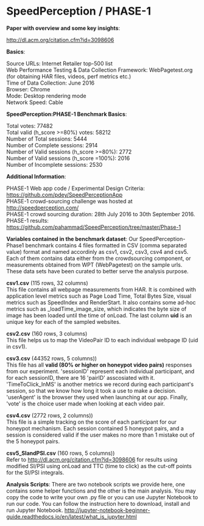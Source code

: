 # SpeedPerception / PHASE-1

<b>Paper with overview and some key insights</b>:

http://dl.acm.org/citation.cfm?id=3098606

<b>Basics</b>:

Source URLs: Internet Retailer top-500 list <br>
Web Performance Testing & Data Collection Framework: WebPagetest.org (for obtaining HAR files, videos, perf metrics etc.) <br>
Time of Data Collection: June 2016 <br>
Browser: Chrome <br>
Mode: Desktop rendering mode <br>
Network Speed: Cable <br>

<b>SpeedPerception:PHASE-1 Benchmark Basics</b>:

Total votes: 77482 <br>
Total valid (h_score >=80%) votes: 58212 <br> 
Number of Total sessions: 5444 <br>
Number of Complete sessions: 2914 <br>
Number of Valid sessions (h_score >=80%): 2772 <br>
Number of Valid sessions (h_score =100%): 2016 <br>
Number of Incomplete sessions: 2530 <br>

<b>Additional Information</b>:

PHASE-1 Web app code / Experimental Design Criteria: https://github.com/pdey/SpeedPerceptionApp <br>
PHASE-1 crowd-sourcing challenge was hosted at http://speedperception.com/ <br>
PHASE-1 crowd sourcing duration: 28th July 2016 to 30th September 2016. <br>
PHASE-1 results: https://github.com/pahammad/SpeedPerception/tree/master/Phase-1 <br>

<b>Variables contained in the benchmark dataset</b>:
Our SpeedPerception-Phase1 benchmark contains 4 files formatted in CSV (comma separated value) format and named accordinly as csv1, csv2, csv3, csv4 and csv5. Each of them contains data either from the crowdsourcing component, or measurements obtained from WPT (WebPagetest) on the sample urls. These data sets have been curated to better serve the analysis purpose. <br>

<b>csv1.csv</b> (115 rows, 32 columns) <br>
This file contains all webpage measurements from HAR. It is combined with application level metrics such as Page Load Time, Total Bytes Size, visual metrics such as SpeedIndex and RenderStart. It also contains some ad-hoc metrics such as _loadTime_image_size, which indicates the byte size of image has been loaded until the time of onLoad. The last column <b>uid</b> is an unique key for each of the sampled websites. 

<b>csv2.csv</b> (160 rows, 3 columns) <br>
This file helps us to map the VideoPair ID to each individual webpage ID (uid in csv1). 

<b>csv3.csv</b> (44352 rows, 5 columns)) <br>
This file has all <b>valid (80% or higher on honeypot video pairs)</b> responses from our experiment. 'sessionID' represent each individual participant, and for each sessionID, there are 16 'pairID' asscosiated with it. 'TimeToClick_InMS' is another metrics we record during each participant's session, so that we know how long it took a use to make a decision. 'userAgent' is the browser they used when launching at our app. Finally, 'vote' is the choice user made when looking at each video pair. 

<b>csv4.csv</b> (2772 rows, 2 columns)) <br>
This file is a simple tracking on the score of each participant for our honeypot mechanism. Each session contained 5 honeypot pairs, and a session is considered valid if the user makes no more than 1 mistake out of the 5 honeypot pairs.

<b>csv5_SIandPSI.csv</b> (160 rows, 5 columns)) <br>
Refer to http://dl.acm.org/citation.cfm?id=3098606 for results using modified SI/PSI using onLoad and TTC (time to click) as the cut-off points for the SI/PSI integrals.

<b>Analysis Scripts</b>:
There are two notebook scripts we provide here, one contains some helper functions and the other is the main analysis. You may copy the code to write your own .py file or you can use Jupyter Notebook to run our code. You can follow the instruction here to download, install and run Jupyter Notebook. http://jupyter-notebook-beginner-guide.readthedocs.io/en/latest/what_is_jupyter.html



